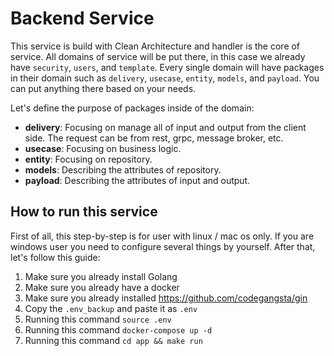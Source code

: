 # Backend Service

This service is build with Clean Architecture and handler is the core of service. All domains of service will be put there, in this case we already have `security`, `users`, and `template`. Every single domain will have packages in their domain such as `delivery`, `usecase`, `entity`, `models`, and `payload`. You can put anything there based on your needs.

Let's define the purpose of packages inside of the domain:

- **delivery**: Focusing on manage all of input and output from the client side. The request can be from rest, grpc, message broker, etc.
- **usecase**: Focusing on business logic.
- **entity**: Focusing on repository.
- **models**: Describing the attributes of repository.
- **payload**: Describing the attributes of input and output.

## How to run this service

First of all, this step-by-step is for user with linux / mac os only. If you are windows user you need to configure several things by yourself. After that, let's follow this guide:

1. Make sure you already install Golang
2. Make sure you already have a docker
3. Make sure you already installed <https://github.com/codegangsta/gin>
4. Copy the `.env_backup` and paste it as `.env`
5. Running this command `source .env`
6. Running this command `docker-compose up -d`
7. Running this command `cd app && make run`
